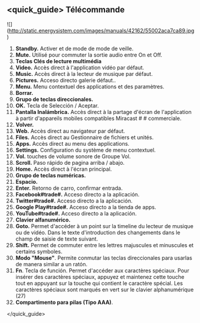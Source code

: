 ## <quick_guide> Télécommande

![] (http://static.energysistem.com/images/manuals/42162/55002aca7ca89.jpg)

1. **Standby.** Activer et de mode de mode de veille.
2. **Mute.** Utilisé pour commuter la sortie audio entre On et Off.
3. **Teclas Clés de lecture multimédia**
4. **Video.** Accès direct à l'application vidéo par défaut.
5. **Music.** Accès direct à la lecteur de musique par défaut.
6. **Pictures.** Acceso directo galerie défaut..
7. **Menu.** Menu contextuel des applications et des paramètres.
8. **Borrar.**
9. **Grupo de teclas direccionales.**
10. **OK.** Tecla de Selección / Aceptar.
11. **Pantalla Inalámbrica.** Accès direct à la partage d'écran de l'application à partir d'appareils mobiles compatibles Miracast # # commerciale.
12. **Volver.**
13. **Web.** Accès direct au navigateur par défaut.
14. **Files.** Accès direct au Gestionnaire de fichiers et unités.
15. **Apps.** Accès direct au menu des applications.
16. **Settings.** Configuration du système de menu contextuel.
17. **Vol.** touches de volume sonore de Groupe Vol.
18. **Scroll.** Paso rápido de pagina arriba / abajo.
19. **Home.** Accès direct à l'écran principal.
20. **Grupo de teclas numéricas.**
21. **Espacio.**
22. **Enter.** Retorno de carro, confirmar entrada. 
23. **Facebook#trade#.** Acceso directo a la aplicación.
24. **Twitter#trade#.** Acceso directo a la aplicación.
25. **Google Play#trade#.** Acceso directo a la tienda de apps.
26. **YouTube#trade#.** Acceso directo a la aplicación.
27. **Clavier alfanumérico.**
28. **Goto.** Permet d'accéder à un point sur la timeline du lecteur de musique ou de vidéo. Dans le texte d'introduction des changements dans le champ de saisie de texte suivant.
29. **Shift.** Permet de commuter entre les lettres majuscules et minuscules et certains symboles.
30. **Modo "Mouse"**. Permite conmutar las teclas direccionales para usarlas de manera similar a un ratón.
31. **Fn**. Tecla de función. Permet d'accéder aux caractères spéciaux. Pour insérer des caractères spéciaux, appuyez et maintenez cette touche tout en appuyant sur la touche qui contient le caractère spécial. Les caractères spéciaux sont marqués en vert sur le clavier alphanumérique (27)
32. **Compartimento para pilas (Tipo AAA)**.
 
</quick_guide>
